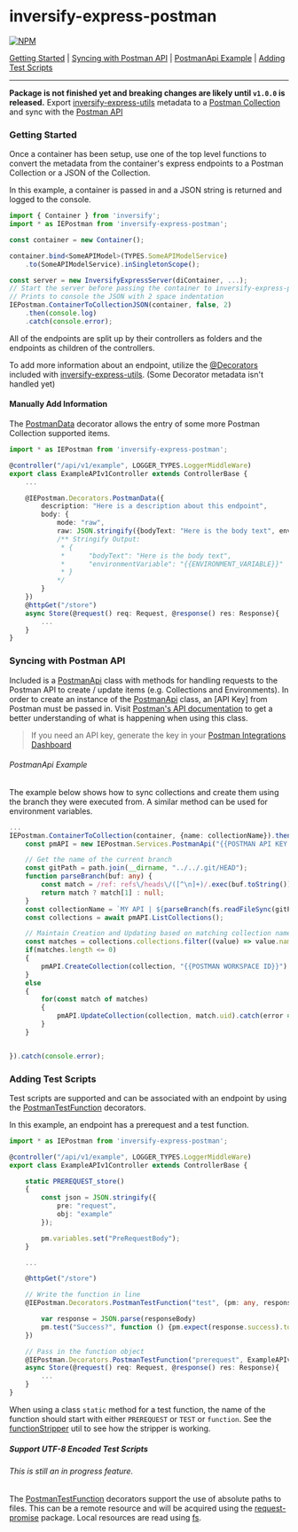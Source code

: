 # inversify-express-postman
[![NPM](https://nodei.co/npm/inversify-express-postman.png?downloads=true&downloadRank=true)](https://nodei.co/npm/inversify-express-postman/)


[Getting Started](#getting-started) | [Syncing with Postman API](#syncing-with-postman-api) | [PostmanApi Example](#postmanapi-example) | [Adding Test Scripts](#adding-test-scripts)
___
**Package is not finished yet and breaking changes are likely  until `v1.0.0` is released.**
Export [inversify-express-utils] metadata to a [Postman Collection] and sync with the [Postman API]()
### Getting Started
Once a container has been setup, use one of the top level functions to convert the metadata from the container's express endpoints to a Postman Collection or a JSON of the Collection.

In this example, a container is passed in and a JSON string is returned and logged to the console.
```ts
import { Container } from 'inversify';
import * as IEPostman from 'inversify-express-postman';

const container = new Container();

container.bind<SomeAPIModel>(TYPES.SomeAPIModelService)
    .to(SomeAPIModelService).inSingletonScope();

const server = new InversifyExpressServer(diContainer, ...);
// Start the server before passing the container to inversify-express-postman
// Prints to console the JSON with 2 space indentation
IEPostman.ContainerToCollectionJSON(container, false, 2)
    .then(console.log)
    .catch(console.error);
```

All of the endpoints are split up by their controllers as folders and the endpoints as children of the controllers.

To add more information about an endpoint, utilize the [@Decorators](https://github.com/inversify/inversify-express-utils#decorators) included with [inversify-express-utils]. (Some Decorator metadata isn't handled yet)

#### Manually Add Information
The [PostmanData](./src/decorators/PostmanData.ts) decorator allows the entry of some more Postman Collection supported items.

```ts
import * as IEPostman from 'inversify-express-postman';

@controller("/api/v1/example", LOGGER_TYPES.LoggerMiddleWare)
export class ExampleAPIv1Controller extends ControllerBase {
    ...

    @IEPostman.Decorators.PostmanData({
        description: "Here is a description about this endpoint",
        body: {
            mode: "raw",
            raw: JSON.stringify({bodyText: "Here is the body text", environmentVariable: "{{ENVIRONMENT_VARIABLE}}"}, null, 2)
            /** Stringify Output:
             * {
             *      "bodyText": "Here is the body text",
             *      "environmentVariable": "{{ENVIRONMENT_VARIABLE}}"
             * }
            */
        }
    })
    @httpGet("/store")
    async Store(@request() req: Request, @response() res: Response){
        ...
    }
}
```


### Syncing with Postman API
Included is a [PostmanApi] class with methods for handling requests to the Postman API to create / update items (e.g. Collections and Environments). In order to create an instance of the [PostmanApi] class, an [API Key] from Postman must be passed in. Visit [Postman's API documentation] to get a better understanding of what is happening when using this class.
> If you need an API key, generate the key in your [Postman Integrations Dashboard](https://go.postman.co/integrations/services/pm_pro_api)

###### PostmanApi Example
The example below shows how to sync collections and create them using the branch they were executed from. A similar method can be used for environment variables.
```ts
...
IEPostman.ContainerToCollection(container, {name: collectionName}).then(async collection => {
    const pmAPI = new IEPostman.Services.PostmanApi("{{POSTMAN API KEY HERE}}");

    // Get the name of the current branch
    const gitPath = path.join(__dirname, "../../.git/HEAD");
    function parseBranch(buf: any) {
        const match = /ref: refs\/heads\/([^\n]+)/.exec(buf.toString());
        return match ? match[1] : null;
    }
    const collectionName = `MY API | ${parseBranch(fs.readFileSync(gitPath))}`;
    const collections = await pmAPI.ListCollections();

    // Maintain Creation and Updating based on matching collection names
    const matches = collections.collections.filter((value) => value.name === collectionName);
    if(matches.length <= 0)
    {
        pmAPI.CreateCollection(collection, "{{POSTMAN WORKSPACE ID}}").catch(error => console.error(`Failed to create collection`, error));
    }
    else
    {
        for(const match of matches)
        {
            pmAPI.UpdateCollection(collection, match.uid).catch(error => console.error(`Failed to update collection`, error));
        }
    }


}).catch(console.error);

```




### Adding Test Scripts
Test scripts are supported and can be associated with an endpoint by using the [PostmanTestFunction] decorators.

In this example, an endpoint has a prerequest and a test function.
```ts
import * as IEPostman from 'inversify-express-postman';

@controller("/api/v1/example", LOGGER_TYPES.LoggerMiddleWare)
export class ExampleAPIv1Controller extends ControllerBase {

    static PREREQUEST_store()
    {
        const json = JSON.stringify({
            pre: "request",
            obj: "example"
        });

        pm.variables.set("PreRequestBody");
    }

    ...

    @httpGet("/store")

    // Write the function in line
    @IEPostman.Decorators.PostmanTestFunction("test", (pm: any, responseBody: any) => {

        var response = JSON.parse(responseBody)
        pm.test("Success?", function () {pm.expect(response.success).to.equal(true)} );
    })

    // Pass in the function object
    @IEPostman.Decorators.PostmanTestFunction("prerequest", ExampleAPIv1Controller.PREREQUEST_store)
    async Store(@request() req: Request, @response() res: Response){
        ...
    }
}
```
When using a class `static` method for a test function, the name of the function should start with either `PREREQUEST` or `TEST` or `function`. See the [functionStripper](src\utils\functionStripper.ts) util to see how the stripper is working.



##### Support UTF-8 Encoded Test Scripts
###### This is still an in progress feature.
The [PostmanTestFunction] decorators support the use of absolute paths to files. This can be a remote resource and will be acquired using the [request-promise] package. Local resources are read using [fs].

[PostmanTestFunction]: ./src/decorators/PostmanTest.ts

[fs]: https://nodejs.org/api/fs.html
[request-promise]: https://www.npmjs.com/package/request-promise
[inversify-express-utils]: https://www.npmjs.com/package/inversify-express-utils
[Postman Collection]:https://www.npmjs.com/package/postman-collection
[Postman Collection Schema]: https://schema.getpostman.com/
[Postman's API documentation]: https://documenter.getpostman.com/view/631643/JsLs/?version=latest#intro
[Postman API]: https://documenter.getpostman.com/view/631643/JsLs/?version=latest#intro

[PostmanApi]: ./src/services/PostmanApi/PostmanApi.ts
